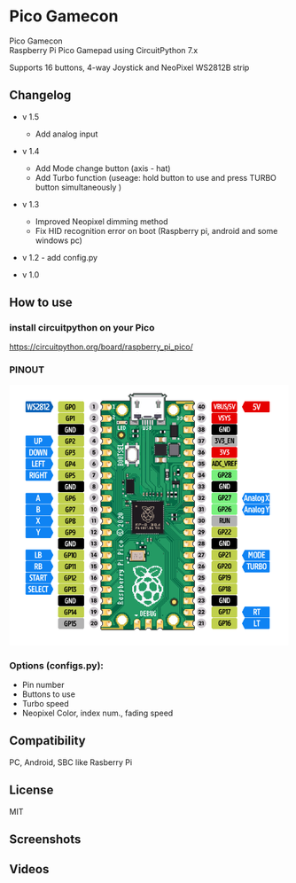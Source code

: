 # Pico Gamecon 
Pico Gamecon\
Raspberry Pi Pico Gamepad using CircuitPython 7.x

Supports 16 buttons, 4-way Joystick and NeoPixel WS2812B strip
 
## Changelog
- v 1.5
  * Add analog input

- v 1.4
  * Add Mode change button (axis - hat)
  * Add Turbo function (useage: hold button to use and press TURBO button simultaneously )

- v 1.3
  * Improved Neopixel dimming method
  * Fix HID recognition error on boot (Raspberry pi, android and some windows pc)
- v 1.2 - add config.py
- v 1.0

## How to use
### install circuitpython on your Pico
https://circuitpython.org/board/raspberry_pi_pico/

### PINOUT
![Pico Gamecon pinout](picocon_pinout.png)

### Options (configs.py):
- Pin number
- Buttons to use
- Turbo speed
- Neopixel Color, index num., fading speed

## Compatibility
PC, Android, SBC like Rasberry Pi

## License
MIT

## Screenshots

## Videos
